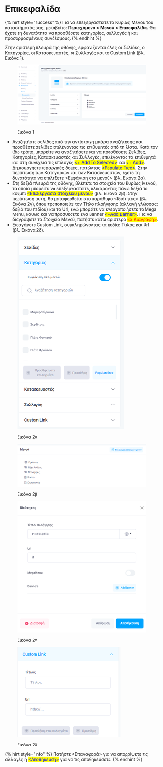 # Επικεφαλίδα

{% hint style="success" %}
Για να επεξεργαστείτε το Κυρίως Μενού του καταστήματός σας, μεταβείτε: **Περιεχόμενο > Μενού > Επικεφαλίδα.** Θα έχετε τη δυνατότητα να προσθέσετε κατηγορίες, συλλογές ή και προσαρμοσμένους συνδέσμους.&#x20;
{% endhint %}

Στην αριστερή πλευρά της οθόνης, εμφανίζονται όλες οι Σελίδες, οι Κατηγορίες, οι Κατασκευαστές, οι Συλλογές και το Custom Link (βλ. Εικόνα 1).&#x20;

<figure><img src="../../.gitbook/assets/ScreenHunter 59.png" alt=""><figcaption><p>Εικόνα 1</p></figcaption></figure>

* Αναζητήστε σελίδες από την αντίστοιχη μπάρα αναζήτησης και προσθέστε σελίδες επιλέγοντας τις επιθυμητές από τη λίστα. Κατά τον ίδιο τρόπο, μπορείτε να αναζητήσετε και να προσθέσετε Σελίδες, Κατηγορίες, Κατασκευαστές και Συλλογές, επιλέγοντας τα επιθυμητά και στη συνέχεια τις επιλογές <mark style="color:blue;"><+ Add To Selected></mark> και <mark style="color:blue;"><+ Add></mark>. Δημιουργήστε ιεραρχικές δομές, πατώντας <mark style="color:blue;">\<Populate Tree></mark>. Στην περίπτωση των Κατηγοριών και των Κατασκευαστών, έχετε τη δυνατότητα να επιλέξετε <Εμφάνιση στο μενού> (βλ. Εικόνα 2α).&#x20;
* Στη δεξιά πλευρά της οθόνης, βλέπετε τα στοιχεία του Κυρίως Μενού, τα οποία μπορείτε να επεξεργαστείτε, κλικάροντας πάνω δεξιά το κουμπί <mark style="color:blue;"><Επεξεργασία στοιχείου μενού></mark> (βλ. Εικόνα 2β). Στην περίπτωση αυτή, θα μεταφερθείτε στο παράθυρο <Ιδιότητες> (βλ. Εικόνα 2γ), όπου τροποποιείτε τον Τίτλο πλοήγησης (αλλαγή γλώσσας: δεξιά του πεδίου) και το Url, ενώ μπορείτε να ενεργοποιήσετε το Mega Menu, καθώς και να προσθέσετε ένα Banner <mark style="color:blue;"><+Αdd Banner></mark>. Για να διαγράψετε το Στοιχείο Μενού, πατήστε κάτω αριστερά <mark style="color:red;">\<x Διαγραφή></mark>.&#x20;
* Εισαγάγετε Custom Link, συμπληρώνοντας τα πεδία: Τίτλος και Url (βλ. Εικόνα 2δ).

<div>

<figure><img src="../../.gitbook/assets/ScreenHunter 573 (1).png" alt=""><figcaption><p>Εικόνα 2α</p></figcaption></figure>

 

<figure><img src="../../.gitbook/assets/ScreenHunter 577.png" alt=""><figcaption><p>Εικόνα 2β</p></figcaption></figure>

 

<figure><img src="../../.gitbook/assets/ScreenHunter 575 (1).png" alt=""><figcaption><p>Εικόνα 2γ</p></figcaption></figure>

 

<figure><img src="../../.gitbook/assets/ScreenHunter 576 (1).png" alt=""><figcaption><p>Εικόνα 2δ</p></figcaption></figure>

</div>

{% hint style="info" %}
Πατήστε <Επαναφορά> για να απορρίψετε τις αλλαγές ή <mark style="color:blue;"><Αποθήκευση></mark> για να τις αποθηκεύσετε.
{% endhint %}

